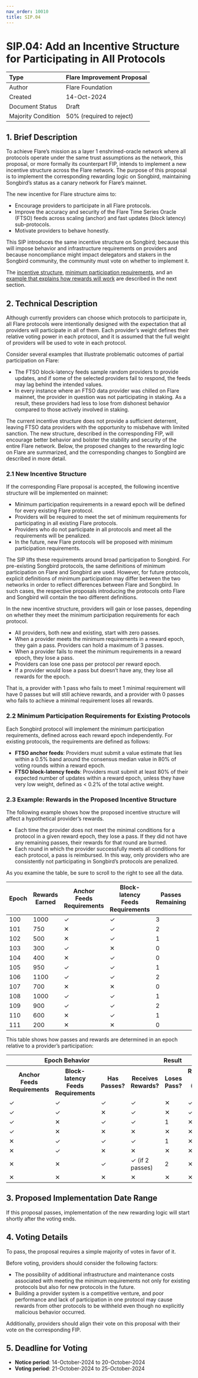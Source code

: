 ```yaml
---
nav_order: 10010
title: SIP.04
---
```


# SIP.04: Add an Incentive Structure for Participating in All Protocols

| Type               | Flare Improvement Proposal |
| :----------------- | :------------------------- |
| Author             | Flare Foundation           |
| Created            | 14-Oct-2024                |
| Document Status    | Draft                      |
| Majority Condition | 50% (required to reject)   |

## 1. Brief Description

To achieve Flare’s mission as a layer 1 enshrined-oracle network where all protocols operate under the same trust assumptions as the network, this proposal, or more formally its counterpart FIP, intends to implement a new incentive structure across the Flare network. 
The purpose of this proposal is to implement the corresponding rewarding logic on Songbird, maintaining Songbird’s status as a canary network for Flare’s mainnet. 

The new incentive for Flare structure aims to:

* Encourage providers to participate in all Flare protocols.
* Improve the accuracy and security of the Flare Time Series Oracle (FTSO) feeds across scaling (anchor) and fast updates (block latency) sub-protocols.
* Motivate providers to behave honestly.

This SIP introduces the same incentive structure on Songbird; because this will impose behavior and infrastructure requirements on providers and because noncompliance might impact delegators and stakers in the Songbird community, the community must vote on whether to implement it.

The [incentive structure](#21-new-incentive-structure), [minimum participation requirements](#22-minimum-participation-requirements-for-existing-protocols), and an [example that explains how rewards will work](#23-example-rewards-in-the-proposed-incentive-structure) are described in the next section.

## 2. Technical Description

Although currently providers can choose which protocols to participate in, all Flare protocols were intentionally designed with the expectation that all providers will participate in all of them. 
Each provider’s weight defines their relative voting power in each protocol, and it is assumed that the full weight of providers will be used to vote in each protocol.

Consider several examples that illustrate problematic outcomes of partial participation on Flare:

* The FTSO block-latency feeds sample random providers to provide updates, and if some of the selected providers fail to respond, the feeds may lag behind the intended values.
* In every instance where an FTSO data provider was chilled on Flare mainnet, the provider in question was not participating in staking. As a result, these providers had less to lose from dishonest behavior compared to those actively involved in staking.

The current incentive structure does not provide a sufficient deterrent, leaving FTSO data providers with the opportunity to misbehave with limited sanction. 
The new structure, described in the corresponding FIP, will encourage better behavior and bolster the stability and security of the entire Flare network. 
Below, the proposed changes to the rewarding logic on Flare are summarized, and the corresponding changes to Songbird are described in more detail.

### 2.1 New Incentive Structure

If the corresponding Flare proposal is accepted, the following incentive structure will be implemented on mainnet:

* Minimum participation requirements in a reward epoch will be defined for every existing Flare protocol.
* Providers will be required to meet the set of minimum requirements for participating in all existing Flare protocols.
* Providers who do not participate in all protocols and meet all the requirements will be penalized.
* In the future, new Flare protocols will be proposed with minimum participation requirements.

The SIP lifts these requirements around broad participation to Songbird. 
For pre-existing Songbird protocols, the same definitions of minimum participation on Flare and Songbird are used. 
However, for future protocols, explicit definitions of minimum participation may differ between the two networks in order to reflect differences between Flare and Songbird. 
In such cases, the respective proposals introducing the protocols onto Flare and Songbird will contain the two different definitions.

In the new incentive structure, providers will gain or lose passes, depending on whether they meet the minimum participation requirements for each protocol.

* All providers, both new and existing, start with zero passes.
* When a provider meets the minimum requirements in a reward epoch, they gain a pass. Providers can hold a maximum of 3 passes.
* When a provider fails to meet the minimum requirements in a reward epoch, they lose a pass.
* Providers can lose one pass per protocol per reward epoch.
* If a provider would lose a pass but doesn’t have any, they lose all rewards for the epoch.
 
That is, a provider with 1 pass who fails to meet 1 minimal requirement will have 0 passes but will still achieve rewards, and a provider with 0 passes who fails to achieve a minimal requirement loses all rewards.

### 2.2 Minimum Participation Requirements for Existing Protocols

Each Songbird protocol will implement the minimum participation requirements, defined across each reward epoch independently. 
For existing protocols, the requirements are defined as follows:

* **FTSO anchor feeds**: Providers must submit a value estimate that lies within a 0.5% band around the consensus median value in 80% of voting rounds within a reward epoch.
* **FTSO block-latency feeds**: Providers must submit at least 80% of their expected number of updates within a reward epoch, unless they have very low weight, defined as < 0.2% of the total active weight.

### 2.3 Example: Rewards in the Proposed Incentive Structure

The following example shows how the proposed incentive structure will affect a hypothetical provider’s rewards.

* Each time the provider does not meet the minimal conditions for a protocol in a given reward epoch, they lose a pass. 
If they did not have any remaining passes, their rewards for that round are burned.
* Each round in which the provider successfully meets all conditions for each protocol, a pass is reimbursed. 
In this way, only providers who are consistently not participating in Songbird’s protocols are penalized.


As you examine the table, be sure to scroll to the right to see all the data.

| Epoch | Rewards Earned | Anchor Feeds Requirements | Block-latency Feeds Requirements | Passes Remaining | Epoch Rewards | Total Rewards (New) | Total Rewards (Old) |
|-------|----------------|---------------------------|----------------------------------|------------------|---------------|---------------------|---------------------|
| 100   | 1000           | &#x2713;                  | &#x2713;                         | 3                | 1000          | 1000                | 1000                |
| 101   | 750            | &#x2715;                  | &#x2713;                         | 2                | 750           | 1750                | 1750                |
| 102   | 500            | &#x2715;                  | &#x2713;                         | 1                | 500           | 2250                | 2250                |
| 103   | 300            | &#x2713;                  | &#x2715;                         | 0                | 300           | 2550                | 2550                |
| 104   | 400            | &#x2715;                  | &#x2713;                         | 0                | 0             | 2550                | 2950                |
| 105   | 950            | &#x2713;                  | &#x2713;                         | 1                | 950           | 3500                | 3900                |
| 106   | 1100           | &#x2713;                  | &#x2713;                         | 2                | 1100          | 4600                | 5000                |
| 107   | 700            | &#x2715;                  | &#x2715;                         | 0                | 700           | 5300                | 5700                |
| 108   | 1000           | &#x2713;                  | &#x2713;                         | 1                | 1000          | 6300                | 6700                |
| 109   | 900            | &#x2713;                  | &#x2713;                         | 2                | 900           | 7200                | 7600                |
| 110   | 600            | &#x2715;                  | &#x2713;                         | 1                | 600           | 7800                | 8400                |
| 111   | 200            | &#x2715;                  | &#x2715;                         | 0                | 0             | 7800                | 8600                |

This table shows how passes and rewards are determined in an epoch relative to a provider’s participation:

<table>
  <tr>
    <th colspan="3" scope="colgroup">Epoch Behavior</th>
    <th colspan="3" scope="colgroup">Result</th>
  </tr>
  <tr>
    <th scope="col">Anchor Feeds Requirements</th>
    <th scope="col">Block-latency Feeds Requirements</th>
    <th scope="col">Has Passes?</th>
    <th scope="col">Receives Rewards?</th>
    <th scope="col">Loses Pass?</th>
    <th scope="col">Recovers Pass? (Max is 3)</th>
  </tr>
  <tr>
    <td>&#x2713;</td>
    <td>&#x2713;</td>
    <td>&#x2713;</td>
    <td>&#x2713;</td>
    <td>&#x2715;</td>
    <td>&#x2713;</td>
  </tr>
  <tr>
    <td>&#x2713;</td>
    <td>&#x2713;</td>
    <td>&#x2715;</td>
    <td>&#x2713;</td>
    <td>&#x2715;</td>
    <td>&#x2713;</td>
  </tr>
  <tr>
    <td>&#x2713;</td>
    <td>&#x2715;</td>
    <td>&#x2713;</td>
    <td>&#x2713;</td>
    <td>1</td>
    <td>&#x2715;</td>
  </tr>
  <tr>
    <td>&#x2713;</td>
    <td>&#x2715;</td>
    <td>&#x2715;</td>
    <td>&#x2715;</td>
    <td>&#x2715;</td>
    <td>&#x2715;</td>
  </tr>
  <tr>
    <td>&#x2715;</td>
    <td>&#x2713;</td>
    <td>&#x2713;</td>
    <td>&#x2713;</td>
    <td>1</td>
    <td>&#x2715;</td>
  </tr>
  <tr>
    <td>&#x2715;</td>
    <td>&#x2713;</td>
    <td>&#x2715;</td>
    <td>&#x2715;</td>
    <td>&#x2715;</td>
    <td>&#x2715;</td>
  </tr>
  <tr>
    <td>&#x2715;</td>
    <td>&#x2715;</td>
    <td>&#x2713;</td>
    <td>&#x2713; (if 2 passes)</td>
    <td>2</td>
    <td>&#x2715;</td>
  </tr>
  <tr>
    <td>&#x2715;</td>
    <td>&#x2715;</td>
    <td>&#x2715;</td>
    <td>&#x2715;</td>
    <td>&#x2715;</td>
    <td>&#x2715;</td>
  </tr>
</table>

## 3. Proposed Implementation Date Range

If this proposal passes, implementation of the new rewarding logic will start shortly after the voting ends.


## 4. Voting Details

To pass, the proposal requires a simple majority of votes in favor of it.

Before voting, providers should consider the following factors:

* The possibility of additional infrastructure and maintenance costs associated with meeting the minimum requirements not only for existing protocols but also for new protocols in the future.
* Building a provider system is a competitive venture, and poor performance and lack of participation in one protocol may cause rewards from other protocols to be withheld even though no explicitly malicious behavior occurred.

Additionally, providers should align their vote on this proposal with their vote on the corresponding FIP.


## 5. Deadline for Voting

* **Notice period**: 14-October-2024 to 20-October-2024
* **Voting period**: 21-October-2024 to 25-October-2024
